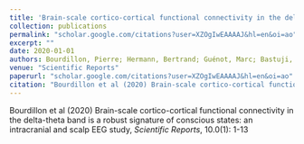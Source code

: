 ```yaml
---
title: 'Brain-scale cortico-cortical functional connectivity in the delta-theta band is a robust signature of conscious states: an intracranial and scalp EEG study'
collection: publications
permalink: "scholar.google.com/citations?user=XZOgIwEAAAAJ&hl=en&oi=ao"
excerpt: ""
date: 2020-01-01
authors: Bourdillon, Pierre; Hermann, Bertrand; Guénot, Marc; Bastuji, Hélène; Isnard, Jean; King, Jean-Rémi; Sitt, Jacobo; Naccache, Lionel; 
venue: "Scientific Reports"
paperurl: "scholar.google.com/citations?user=XZOgIwEAAAAJ&hl=en&oi=ao"
citation: "Bourdillon et al (2020) Brain-scale cortico-cortical functional connectivity in the delta-theta band is a robust signature of conscious states: an intracranial and scalp EEG study, <i>Scientific Reports</i>, 10.0(1): 1-13"
---
```

Bourdillon et al (2020) Brain-scale cortico-cortical functional connectivity in the delta-theta band is a robust signature of conscious states: an intracranial and scalp EEG study, <i>Scientific Reports</i>, 10.0(1): 1-13
